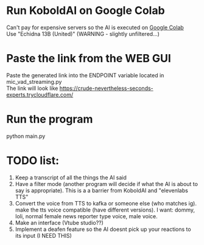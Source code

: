 # Run KoboldAI on Google Colab
Can't pay for expensive servers so the AI is executed on [Google Colab](https://colab.research.google.com/github/koboldai/KoboldAI-Client/blob/main/colab/GPU.ipynb#scrollTo=lVftocpwCoYw)
<br />
Use "Echidna 13B (United)" (WARNING - slightly unfiltered...)

# Paste the link from the WEB GUI
Paste the generated link into the ENDPOINT variable located in mic_vad_streaming.py
<br />
The link will look like https://crude-nevertheless-seconds-experts.trycloudflare.com/

# Run the program
python main.py

# TODO list:
1. Keep a transcript of all the things the AI said
2. Have a filter mode (another program will decide if what the AI is about to say is appropriate). This is a a barrier from KoboldAI and "elevenlabs TTS"
3. Convert the voice from TTS to kafka or someone else (who matches ig). make the tts voice compatible (have different versions). I want: dommy, loli, normal female news reporter type voice, male voice.
4. Make an interface (Vtube studio??)
5. Implement a deafen feature so the AI doesnt pick up your reactions to its input (I NEED THIS)